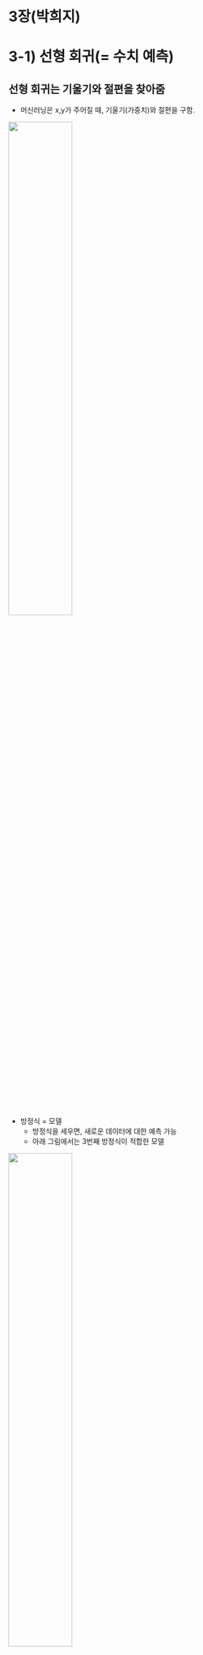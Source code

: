 # 3장(박희지)

# 3-1) 선형 회귀(= 수치 예측)

## 선형 회귀는 기울기와 절편을 찾아줌

- 머신러닝은 x,y가 주어질 때, 기울기(가중치)와 절편을 구함.

<img src="./images_3/untitled 0.png" width="50%" height="50%" />

- 방정식 = 모델
    - 방정식을 세우면, 새로운 데이터에 대한 예측 가능
    - 아래 그림에서는 3번째 방정식이 적합한 모델

<img src="./images_3/untitled 1.png" width="50%" height="50%" />

## 예시) 당뇨병 환자

In [1]:

```python
// 예제 데이터셋을 포함한 라이브러리 = 사이킷런
from sklearn.datasets import load_diabetes
diabetes = load_diabetes()  // Bunch 클래스
```

```python
// data: 입력, target: 타깃
// (442,)은 튜플, 쉼표 빼면 안됨
/ 샘플: 442개, 특성: 10개
print(diabetes.data.shape, diabetes.target.shape)  // (442, 10) (442,)
```

<img src="./images_3/untitled 2.png" width="50%" height="50%" />

샘플과 특성

### 입력 데이터와 타깃 데이터 자세히 보기

```python
diabetes.data[0:3]  // 슬라이싱을 이용한 행 데이터 출력(0,1,2,3)
// 도메인 지식을 좀 알면 머신러닝에 도움이 됨.
```

`array([[ 0.03807591,  0.05068012,  0.06169621,  0.02187235, -0.0442235 ,
        -0.03482076, -0.04340085, -0.00259226,  0.01990842, -0.01764613],
       [-0.00188202, -0.04464164, -0.05147406, -0.02632783, -0.00844872,
        -0.01916334,  0.07441156, -0.03949338, -0.06832974, -0.09220405],
       [ 0.08529891,  0.05068012,  0.04445121, -0.00567061, -0.04559945,
        -0.03419447, -0.03235593, -0.00259226,  0.00286377, -0.02593034]])`

```python
diabetes.target[:3]  // 슬라이싱을 이용한 타깃 데이터 출력(0,1,2)
```

`array([151.,  75., 141.])`

### 당뇨병 환자 데이터 시각화하기

```python
import matplotlib.pyplot as plt
//[:, 2] : 모든 행, 3번째 특성 선택
plt.scatter(diabetes.data[:, 2], diabetes.target)
plt.xlabel('x')
plt.ylabel('y')
plt.show()
```

<img src="./images_3/untitled 3.png" width="50%" height="50%" />

위 코드 시각화 결과

### x,y 정의

```python
x = diabetes.data[:, 2]
y = diabetes.target
```

## 3-2) 경사하강법

- 경사하강법으로 회귀식 찾기

<img src="./images_3/untitled 4.png" width="50%" height="50%" />

2번째 직선이 가장 적합한데 이를 경사하강법으로 찾을 수 있음.

### 타깃과 예측값

- 두번째 식에서 x는 계수
- 최적의 가중치와 절편을 찾아 예측값 찾기

<img src="./images_3/untitled 5.png" width="50%" height="50%" />

### 훈련 데이터에 맞는 w와 b를 찾는 방법

1. 무작위로 w,b 정함 (무작위 모델 생성)
2. x에서 샘플 하나를 선택하여 y^ 계산 (무작위 모델 예측)
3. y^과 선택한 샘플의 진짜 y를 비교(예측값과 실제값 비교, 틀릴 확률 99%)
4. y^가 y와 더 가까워지도록 w,b를 조정(모델 조정)
5. 모든 샘플을 처리할 때까지 2~4 반복

### 실제 훈련 데이터에 맞는 w,b 찾기

- 임의의 값으로 시작

```python
w = 1.0
b = 1.0
```

- 첫번째 샘플(당뇨병 3번째 특성)에 대한 예측 만들기

```python
y_hat = x[0] * w + b
print(y_hat)
```

`1.0616962065186886`

- 첫번째 샘플 실제 타깃

```python
print(y[0])
```

**`151.0`**

### w를 조절해 차이값 줄이기

- 경사를 0.1만큼 증가시키니 이전보다 타깃에 가까워짐
    - 나쁘지 않은 선택? ㅎ

```python
w_inc = w + 0.1
y_hat_inc = w_inc * x[0] + b
print(y_hat_inc)
```

1.0678658271705574

### 얼만큼 증가했는지 변화율로 알아보자

- 식으로 확인해보니 변화율 = x[0]
- 이걸보고 변화율이 양수인지 음수인지에 따라 w 조절 가능할까?

<img src="./images_3/untitled 6.png" width="50%" height="50%" />

- 코드

```python
w_rate = (y_hat_inc - y_hat) / (w_inc - w)
print(w_rate)
```

1.0678658271705574(변화율)

### 변화율 부호에 따라 가중치를 업데이트 하는 방법

- 변화율 양수 → w가 증가하면 y^ 증가
- 변화율 음수 → w가 감소하면 y^ 증가
- '새로운 w' = 기존 w + 변화율
- 이 문제에서는 w가 양수이고, w가 커질수록 예측값이 증가함.
    - 임의로 변화율을 더해주면서 w 키우기

<img src="./images_3/untitled 7.png" width="50%" height="50%" />

```python
w_new = w + w_rate
print(w_new)
```

### 변화율로 절편 업데이트하기

- 마찬가지로 새로운 w에 대한 b도 바꿀 수 있음.
- 식으로 인해 b에 대한 변화율은 항상 1
    - → '새로운 b' = 기존 b + 1

<img src="./images_3/untitled 8.png" width="50%" height="50%" />

### 이 방식의 문제점

- 예측값이 실제에 한참 못 미칠 경우, 더 큰 폭으로 수정 X
- 예측값이 실제보다 커지면 예측값을 감소 못함

<<해결법>>

- 실제값과 예측값의 차이가 크면 가중치와 절편을 그에 비례하게 바꾸기 → 빠르게 솔루션에 수렴
- 예측값이 실제보다 크면 가중치, 절편 감소시키기 → 예측값과 실제 능동적으로 대처

### 오차 역전파로 가중치와 절편 업데이트

- 오차와 변화율을 곱하여 가중치 업데이트

```python
err = y[0] - y_hat
w_new = w + w_rate * err
b_new = b + 1 * err
print(w_new, b_new)

```

### 두번째 샘플을 사용하여 w,b 계산

```python
y_hat = x[1] * w_new + b_new
err = y[1] - y_hat
w_rate = x[1]  // 두번째 샘플 변화율 = 샘플값 그 자체
w_new = w_new + w_rate * err
b_new = b_new + 1 * err
print(w_new, b_new)
```

### 전체 샘플 반복하여 가중치 절편 조정

- 위 방법으로 구한 w,b로 시각화

```python
for x_i, y_i in zip(x, y):
    y_hat = x_i * w + b
    err = y_i - y_hat
    w_rate = x_i
    w = w + w_rate * err
    b = b + 1 * err
print(w, b)  // 87.8654539985689 99.40935564531424

for x_i, y_i in zip(x, y):
    y_hat = x_i * w + b
    err = y_i - y_hat
    w_rate = x_i
    w = w + w_rate * err
    b = b + 1 * err
print(w, b)
```

<img src="./images_3/untitled 9.png" width="50%" height="50%" />

## 여러 에포크 반복

- 100번 돌림

```python
for i in range(1, 100):
    for x_i, y_i in zip(x, y):
        y_hat = x_i * w + b
        err = y_i - y_hat
        w_rate = x_i
        w = w + w_rate * err
        b = b + 1 * err
print(w, b)  // 913.5973364345905 123.39414383177204

plt.scatter(x, y)
pt1 = (-0.1, -0.1 * w + b)
pt2 = (0.15, 0.15 * w + b)
plt.plot([pt1[0], pt2[0]], [pt1[1], pt2[1]])
plt.xlabel('x')
plt.ylabel('y')
plt.show()
```

<img src="./images_3/untitled 10.png" width="50%" height="50%" />

### 모델로 예측

- 데이터 0.18 넣어서 예측

```python
x_new = 0.18
y_pred = x_new * w + b
print(y_pred)  // 287.8416643899983

plt.scatter(x, y)
plt.scatter(x_new, y_pred)
plt.xlabel('x')
plt.ylabel('y')
plt.show()
```

<img src="./images_3/untitled 11.png" width="50%" height="50%" />

## 3-3) 손실함수와 경사 하강법의 관계

- 손실 함수는 예측한 값과 실제 타깃값의 차이를 측정함.
- 손실 함수의 차이를 줄이는 방법으로 경사 하강법 사용
- 대표적인 회귀, 분류 등에는 널리 사용하는 손실 함수가 있음
- 복잡한 다른 문제에서는 자신만의 손실 함수를 정의하여 사용

### 회귀의 손실 함수

- **제곱 오차(Squared error)**
- (실제값-예측값)^2
- 제곱을 하는 이유는 차이가 많이 날수록 가중치를 부가해 줄 수 있어서

<img src="./images_3/untitled 12.png" width="50%" height="50%" />

### 손실 함수의 기울기를 찾기 위해 미분

- 경사하강법은 손실함수의 기울기가 작은 쪽(0으로 수렴하는)으로 이동하는 알고리즘
- 제곱오차에 대해 미분하여 얻은 식으로
    - 그레이디언트 = -(y-y^)x

<img src="./images_3/untitled 13.png" width="50%" height="50%" />

### 미분 결과를 가중치에서 빼면 손실 함수의 낮은 쪽으로 이동

- 앞서 직관으로 계산한 오차 역전파가 제곱 오차를 미분한 것과 결과 같음

<img src="./images_3/untitled 14.png" width="50%" height="50%" />

## 절편에 대해 미분하고 업데이트하기

- 절편 역시 미분하면 1이 나오고, 새로운 절편은 1*차이값

<img src="./images_3/untitled 15.png" width="50%" height="50%" />

## 3-4) 선형 회귀로 뉴런 만들기

### 뉴런 클래스

```python
class Neuron:
    
    def __init__(self):
        self.w = 1.0     # 가중치를 초기화
        self.b = 1.0     # 절편을 초기화
    
    def forpass(self, x):
        y_hat = x * self.w + self.b       # 직선 방정식을 계산
        return y_hat
    
    def backprop(self, x, err):
        w_grad = x * err    # 가중치에 대한 그래디언트를 계산
        b_grad = 1 * err    # 절편에 대한 그래디언트를 계산
        return w_grad, b_grad

    def fit(self, x, y, epochs=100):
        for i in range(epochs):           # 에포크만큼 반복
            for x_i, y_i in zip(x, y):    # 모든 샘플에 대해 반복
                y_hat = self.forpass(x_i) # 정방향 계산
                err = -(y_i - y_hat)      # 오차 계산
                w_grad, b_grad = self.backprop(x_i, err)  # 역방향 계산
                self.w -= w_grad          # 가중치 업데이트
                self.b -= b_grad          # 절편 업데이트
```

### 역방향 계산 원리

<img src="./images_3/untitled 16.png" width="50%" height="50%" />